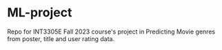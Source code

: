 # ML-project
Repo for INT3305E Fall 2023 course's project in Predicting Movie genres from poster, title and user rating data.
